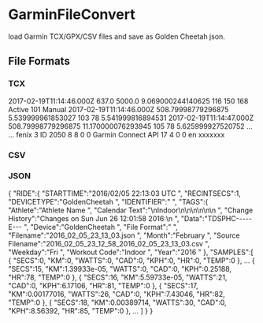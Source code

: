 # GarminFileConvert

load Garmin TCX/GPX/CSV files and save as Golden Cheetah json.

## File Formats
### TCX
<Activities>
    <Activity Sport="Biking">
      <Id>2017-02-19T11:14:46.000Z</Id>
      <Lap StartTime="2017-02-19T11:14:46.000Z">
        <TotalTimeSeconds>637.0</TotalTimeSeconds>
        <DistanceMeters>5000.0</DistanceMeters>
        <MaximumSpeed>9.069000244140625</MaximumSpeed>
        <Calories>116</Calories>
        <AverageHeartRateBpm>
          <Value>150</Value>
        </AverageHeartRateBpm>
        <MaximumHeartRateBpm>
          <Value>168</Value>
        </MaximumHeartRateBpm>
        <Intensity>Active</Intensity>
        <Cadence>101</Cadence>
        <TriggerMethod>Manual</TriggerMethod>
        <Track>
          <Trackpoint>
            <Time>2017-02-19T11:14:46.000Z</Time>
            <AltitudeMeters>508.79998779296875</AltitudeMeters>
            <DistanceMeters>5.539999961853027</DistanceMeters>
            <HeartRateBpm>
              <Value>103</Value>
            </HeartRateBpm>
            <Cadence>78</Cadence>
            <Extensions>
              <ns3:TPX>
                <ns3:Speed>5.541999816894531</ns3:Speed>
              </ns3:TPX>
            </Extensions>
          </Trackpoint>
          <Trackpoint>
            <Time>2017-02-19T11:14:47.000Z</Time>
            <AltitudeMeters>508.79998779296875</AltitudeMeters>
            <DistanceMeters>11.170000076293945</DistanceMeters>
            <HeartRateBpm>
              <Value>105</Value>
            </HeartRateBpm>
            <Cadence>78</Cadence>
            <Extensions>
              <ns3:TPX>
                <ns3:Speed>5.625999927520752</ns3:Speed>
              </ns3:TPX>
            </Extensions>
          </Trackpoint>
          ...
          ...
        <Creator xsi:type="Device_t">
        <Name>fenix 3</Name>
        <UnitId>ID</UnitId>
        <ProductID>2050</ProductID>
        <Version>
          <VersionMajor>8</VersionMajor>
          <VersionMinor>8</VersionMinor>
          <BuildMajor>0</BuildMajor>
          <BuildMinor>0</BuildMinor>
        </Version>
      </Creator>
    </Activity>
  </Activities>
  <Author xsi:type="Application_t">
    <Name>Garmin Connect API</Name>
    <Build>
      <Version>
        <VersionMajor>17</VersionMajor>
        <VersionMinor>4</VersionMinor>
        <BuildMajor>0</BuildMajor>
        <BuildMinor>0</BuildMinor>
      </Version>
    </Build>
    <LangID>en</LangID>
    <PartNumber>xxxxxxx</PartNumber>
  </Author>
</TrainingCenterDatabase>

### CSV


### JSON

{
	"RIDE":{
		"STARTTIME":"2016\/02\/05 22:13:03 UTC ",
		"RECINTSECS":1,
		"DEVICETYPE":"GoldenCheetah ",
		"IDENTIFIER":" ",
		"TAGS":{
			"Athlete":"Athlete Name ",
			"Calendar Text":"\nIndoor\n\n\n\n\n\n ",
			"Change History":"Changes on Sun Jun 26 12:01:58 2016:\n ",
			"Data":"TDSPHC-----E--- ",
			"Device":"GoldenCheetah ",
			"File Format":" ",
			"Filename":"2016_02_05_23_13_03.json ",
			"Month":"February ",
			"Source Filename":"2016_02_05_23_12_58_2016_02_05_23_13_03.csv ",
			"Weekday":"Fri ",
			"Workout Code":"Indoor ",
			"Year":"2016 "
		},
		"SAMPLES":[
			{ "SECS":0, "KM":0, "WATTS":0, "CAD":0, "KPH":0, "HR":0, "TEMP":0 },
			...
            { "SECS":15, "KM":1.39933e-05, "WATTS":0, "CAD":0, "KPH":0.25188, "HR":78, "TEMP":0 },
			{ "SECS":16, "KM":5.59733e-05, "WATTS":21, "CAD":0, "KPH":6.17106, "HR":81, "TEMP":0 },
			{ "SECS":17, "KM":0.00177016, "WATTS":26, "CAD":0, "KPH":7.43046, "HR":82, "TEMP":0 },
			{ "SECS":18, "KM":0.00389714, "WATTS":30, "CAD":0, "KPH":8.56392, "HR":85, "TEMP":0 },
            ...
		]
	}
}

